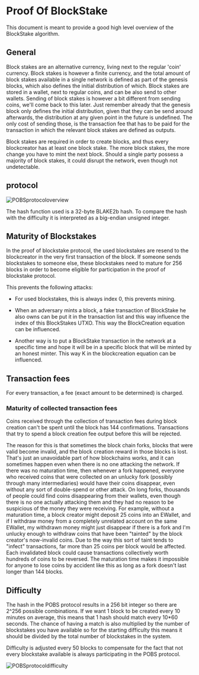 Proof Of BlockStake
===================

This document is meant to provide a good high level overview of the BlockStake
algorithm.

General
-------

Block stakes are an alternative currency, living next to the regular 'coin' currency. Block stakes is however a finite currency, and the total amount of block stakes available in a single network is defined as part of the genesis blocks, which also defines the initial distribution of which. Block stakes are stored in a wallet, next to regular coins, and can be also send to other wallets. Sending of block stakes is however a bit different from sending coins, we'll come back to this later. Just remember already that the genesis block only defines the initial distribution, given that they can be send around afterwards, the distribution at any given point in the future is undefined. The only cost of sending those, is the transaction fee that has to be paid for the transaction in which the relevant block stakes are defined as outputs.

Block stakes are required in order to create blocks, and thus every blockcreator has at least one block stake. The more block stakes, the more change you have to mint the next block. Should a single party possess a majority of block stakes, it could disrupt the network, even though not undetectable.

protocol
--------

![POBSprotocoloverview](https://rawgit.com/rivine/rivine/master/doc/POBSoverview.svg)

The hash function used is a 32-byte BLAKE2b hash. To compare the hash with the difficulty it is interpreted as a big-endian unsigned integer.


Maturity of Blockstakes
-----------------------
In the proof of blockstake protocol, the used blockstakes are resend to the blockcreator in the very first transaction of the block. If someone sends blockstakes to someone else, these blockstakes need to mature for 256 blocks in order to become eligible for participation in the proof of blockstake protocol. 

This prevents the following attacks:
- For used blockstakes, this is always index 0, this prevents mining.

- When an adversary mints a block, a fake transaction of BlockStake he also owns can be put it in the transaction list and this way influence the index of this BlockStakes UTXO. This way the BlockCreation equation can be influenced.

- Another way is to put a BlockStake transaction in the network at a specific time and hope it will be in a specific block that will be minted by an honest minter. This way K in the blockcreation equation can be influenced.


Transaction fees
----------------

For every transaction, a fee (exact amount to be determined) is charged.


### Maturity of collected transaction fees

Coins received through the collection of transaction fees during block creation can't be spent until the block has 144 confirmations. Transactions that try to spend a block creation fee output before this will be rejected.

The reason for this is that sometimes the block chain forks, blocks that were valid become invalid, and the block creation reward in those blocks is lost. That's just an unavoidable part of how blockchains works, and it can sometimes happen even when there is no one attacking the network. If there was no maturation time, then whenever a fork happened, everyone who received coins that were collected on an unlucky fork (possibly through many intermediaries) would have their coins disappear, even without any sort of double-spend or other attack. On long forks, thousands of people could find coins disappearing from their wallets, even though there is no one actually attacking them and they had no reason to be suspicious of the money they were receiving. For example, without a maturation time, a block creator might deposit 25 coins into an EWallet, and if I withdraw money from a completely unrelated account on the same EWallet, my withdrawn money might just disappear if there is a fork and I'm unlucky enough to withdraw coins that have been "tainted" by the block creator's now-invalid coins. Due to the way this sort of taint tends to "infect" transactions, far more than 25 coins per block would be affected. Each invalidated block could cause transactions collectively worth hundreds of coins to be reversed. The maturation time makes it impossible for anyone to lose coins by accident like this as long as a fork doesn't last longer than 144 blocks.

Difficulty
----------

The hash in the POBS protocol results in a 256 bit integer so there are 2^256 possible combinations. If we want 1 block to be created every 10 minutes on average, this means that 1 hash should match every 10\*60 seconds.
The chance of having a match is also multiplied by the number of blockstakes you have available so for the starting difficulty this means it should be divided by the total number of blockstakes in the system.

Difficulty is adjusted every 50 blocks to compensate for the fact that not every blockstake available is always participating in the POBS protocol.

![POBSprotocoldifficulty](https://rawgit.com/rivine/rivine/master/doc/POBSdifficulty.svg)
